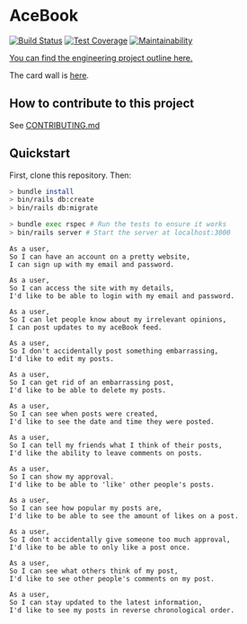 # AceBook

[![Build Status](https://travis-ci.org/Kharouk/acebook-ciCADA.svg?branch=master)](https://travis-ci.org/Kharouk/acebook-ciCADA)
[![Test Coverage](https://api.codeclimate.com/v1/badges/5674a4684704c9f4c615/test_coverage)](https://codeclimate.com/github/Kharouk/acebook-ciCADA/test_coverage)
[![Maintainability](https://api.codeclimate.com/v1/badges/5674a4684704c9f4c615/maintainability)](https://codeclimate.com/github/Kharouk/acebook-ciCADA/maintainability)

[You can find the engineering project outline here.](https://github.com/makersacademy/course/tree/master/engineering_projects/rails)

The card wall is [here](https://trello.com/b/Jmx4wwHz/acebook-cicada).

## How to contribute to this project
See [CONTRIBUTING.md](CONTRIBUTING.md)

## Quickstart

First, clone this repository. Then:

```bash
> bundle install
> bin/rails db:create
> bin/rails db:migrate

> bundle exec rspec # Run the tests to ensure it works
> bin/rails server # Start the server at localhost:3000
```
````
As a user,
So I can have an account on a pretty website,
I can sign up with my email and password.

As a user,
So I can access the site with my details,
I'd like to be able to login with my email and password.

As a user,
So I can let people know about my irrelevant opinions,
I can post updates to my aceBook feed.

As a user,
So I don't accidentally post something embarrassing,
I'd like to edit my posts.

As a user,
So I can get rid of an embarrassing post,
I'd like to be able to delete my posts.

As a user,
So I can see when posts were created,
I'd like to see the date and time they were posted.

As a user,
So I can tell my friends what I think of their posts,
I'd like the ability to leave comments on posts.

As a user,
So I can show my approval.
I'd like to be able to 'like' other people's posts.

As a user,
So I can see how popular my posts are,
I'd like to be able to see the amount of likes on a post.

As a user,
So I don't accidentally give someone too much approval,
I'd like to be able to only like a post once.

As a user,
So I can see what others think of my post,
I'd like to see other people's comments on my post.

As a user,
So I can stay updated to the latest information,
I'd like to see my posts in reverse chronological order.

